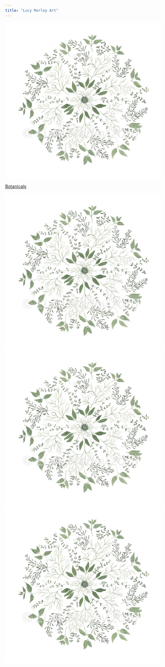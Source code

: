 ```yaml
---
title: "Lucy Morley Art"
---
```


<div class="grid-container" id="projects-grid">
<a href="/projects/botanicals">
<img src="img/small_botanicals-1.jpg" alt=Botanicals></img>
<p class="project-hover-text">Botanicals</p>
</a>
<img src="img/small_botanicals-1.jpg" alt=Botanicals></img>
<img src="img/small_botanicals-1.jpg" alt=Botanicals></img>
<img src="img/small_botanicals-1.jpg" alt=Botanicals></img>
</div>

